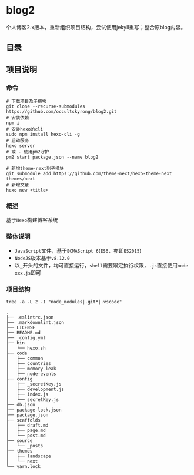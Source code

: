 # blog2

个人博客2.x版本，重新组织项目结构，尝试使用jekyll重写；整合原blog内容。

## 目录

## 项目说明

### 命令

```shell
# 下载项目及子模块
git clone --recurse-submodules https://github.com/occultskyrong/blog2.git
# 安装依赖
npm i
# 安装hexo的cli
sudo npm install hexo-cli -g
# 启动服务
hexo server
# 或 - 使用pm2守护
pm2 start package.json --name blog2

# 新增theme-next到子模块
git submodule add https://github.com/theme-next/hexo-theme-next themes/next
# 新增文章
hexo new <title>
```

### 概述

基于`Hexo`构建博客系统

### 整体说明

- `JavaScript`文件，基于`ECMAScript 6`(`ES6`，亦即`ES2015`)
- `NodeJS`版本基于`v8.12.0`
- 以`_`开头的文件，均可直接运行，`shell`需要跟定执行权限，`.js`直接使用`node xxx.js`即可

### 项目结构

```shell
tree -a -L 2 -I "node_modules|.git*|.vscode"
```

```tree
.
├── .eslintrc.json
├── .markdownlint.json
├── LICENSE
├── README.md
├── _config.yml
├── bin
│   └── hexo.sh
├── code
│   ├── common
│   ├── countries
│   ├── memory-leak
│   ├── node-events
├── config
│   ├── _secretKey.js
│   ├── development.js
│   ├── index.js
│   └── secretKey.js
├── db.json
├── package-lock.json
├── package.json
├── scaffolds
│   ├── draft.md
│   ├── page.md
│   └── post.md
├── source
│   └── _posts
├── themes
│   ├── landscape
│   └── next
└── yarn.lock

```
